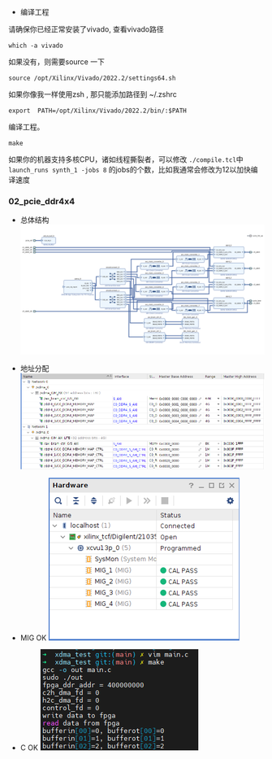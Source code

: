 


* 编译工程

请确保你已经正常安装了vivado, 查看vivado路径

```shell
which -a vivado 

```

如果没有，则需要source 一下

```shell
source /opt/Xilinx/Vivado/2022.2/settings64.sh
```

如果你像我一样使用zsh , 那只能添加路径到 ~/.zshrc
```shell
export  PATH=/opt/Xilinx/Vivado/2022.2/bin/:$PATH
```


编译工程。

```shell
make
```

如果你的机器支持多核CPU，诸如线程撕裂者，可以修改 `./compile.tcl`中 `launch_runs synth_1 -jobs 8` 的jobs的个数，比如我通常会修改为12以加快编译速度


### 02_pcie_ddr4x4

* 总体结构
![](./images/pciex16_4xddr4_bram.png)

* 地址分配
![](./images/pciex16_4xddr4_bram_addr.png)
	
* MIG OK
![](./images/pciex16_4xddr4_bram_ok.png)

* C OK
![](./images/pciex16_4xddr4_bram_testOK.png)


